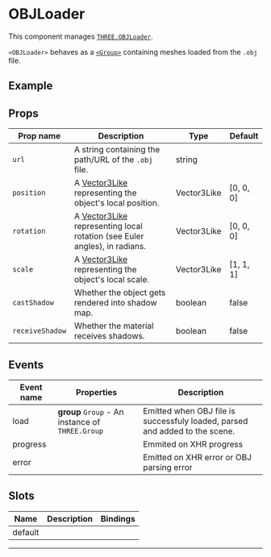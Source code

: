 # OBJLoader

  <script setup>
  import OBJLoader from '../../examples/OBJLoader.vue'
  </script>

This component manages [`THREE.OBJLoader`](https://threejs.org/docs/?q=objloader#examples/en/loaders/OBJLoader).

`<OBJLoader>` behaves as a [`<Group>`](/components/Objects/Group) containing meshes loaded from the `.obj` file.

## Example

  <ClientOnly>
  <OBJLoader />
  </ClientOnly>


## Props

| Prop name     | Description                                                                                     | Type        | Default            |
| ------------- | ----------------------------------------------------------------------------------------------- | ----------- | ------------------ |
|` url           `| A string containing the path/URL of the `.obj` file.                                            | string      |                    |
|` position      `| A [Vector3Like](/types#vector3like) representing the object's local position.                   | Vector3Like | [0, 0, 0] |
|` rotation      `| A [Vector3Like](/types#vector3like) representing local rotation (see Euler angles), in radians. | Vector3Like | [0, 0, 0] |
|` scale         `| A [Vector3Like](/types#vector3like) representing the object's local scale.                      | Vector3Like | [1, 1, 1] |
|` castShadow    `| Whether the object gets rendered into shadow map.                                               | boolean     | false              |
|` receiveShadow `| Whether the material receives shadows.                                                          | boolean     | false              |

## Events

| Event name | Properties                                       | Description                                                                 |
| ---------- | ------------------------------------------------ | --------------------------------------------------------------------------- |
| load       | **group** `Group` - An instance of `THREE.Group` | Emitted when OBJ file is successfuly loaded, parsed and added to the scene. |
| progress   |                                                  | Emmited on XHR progress                                                     |
| error      |                                                  | Emitted on XHR error or OBJ parsing error                                   |

## Slots

| Name    | Description | Bindings |
| ------- | ----------- | -------- |
| default |             |          |

---

